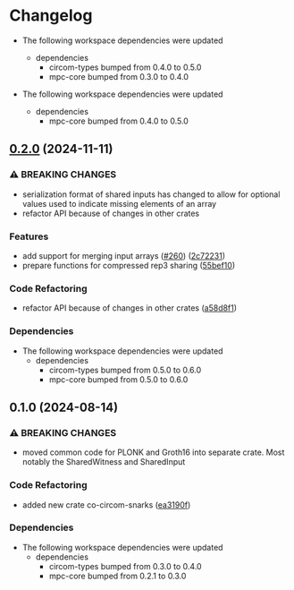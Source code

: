 # Changelog

* The following workspace dependencies were updated
  * dependencies
    * circom-types bumped from 0.4.0 to 0.5.0
    * mpc-core bumped from 0.3.0 to 0.4.0

* The following workspace dependencies were updated
  * dependencies
    * mpc-core bumped from 0.4.0 to 0.5.0

## [0.2.0](https://github.com/TaceoLabs/co-snarks/compare/co-circom-snarks-v0.1.2...co-circom-snarks-v0.2.0) (2024-11-11)


### ⚠ BREAKING CHANGES

* serialization format of shared inputs has changed to allow for optional values used to indicate missing elements of an array
* refactor API because of changes in other crates

### Features

* add support for merging input arrays ([#260](https://github.com/TaceoLabs/co-snarks/issues/260)) ([2c72231](https://github.com/TaceoLabs/co-snarks/commit/2c722317efee4b07fef92dcc7c6218033a25f04b))
* prepare functions for compressed rep3 sharing ([55bef10](https://github.com/TaceoLabs/co-snarks/commit/55bef10313378e8ca14f2f22f312c84462a92a7e))


### Code Refactoring

* refactor API because of changes in other crates ([a58d8f1](https://github.com/TaceoLabs/co-snarks/commit/a58d8f1d1852ece862ed9d9164ee96e66fba1da8))


### Dependencies

* The following workspace dependencies were updated
  * dependencies
    * circom-types bumped from 0.5.0 to 0.6.0
    * mpc-core bumped from 0.5.0 to 0.6.0

## 0.1.0 (2024-08-14)


### ⚠ BREAKING CHANGES

* moved common code for PLONK and Groth16 into separate crate. Most notably the SharedWitness and SharedInput

### Code Refactoring

* added new crate co-circom-snarks ([ea3190f](https://github.com/TaceoLabs/collaborative-circom/commit/ea3190f4d731893e6fcce71976c32b3bbac6b89b))


### Dependencies

* The following workspace dependencies were updated
  * dependencies
    * circom-types bumped from 0.3.0 to 0.4.0
    * mpc-core bumped from 0.2.1 to 0.3.0

